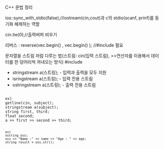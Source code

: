 C++ 문법 정리


ios::sync_with_stdio(false);//iostream(cin,cout)과 c의 stdio(scanf, prinf)를 동기화 해제하는 역할
 
cin.tie(0);//출력버퍼 비우기

리버스 : reverse(vec.begin() , vec.begin() ); //#include <algorithm>필요 

문자열을 스트림 처럼 다루는 법(스트림: cin(입력 스트림), >>연산자를 이용해서 데이터를 한 덩어리씩 꺼내오는 방식)
#include<sstream>
- stringstream a(스트링); - 입력과 출력을 모두 지원
- isringstream a(스트링); - 입력 전용 스트림
- ostringstream a(스트링); - 출력 전용 스트림

<code>
ex)
getline(cin, subject);
stringstream a(subject);
string first, third;
float second;
a >> first >> second >> third;

<code>
ex) 
ostring oss;
oss << "Name :" << name << "Age : " << age;
string result = oss.str();
